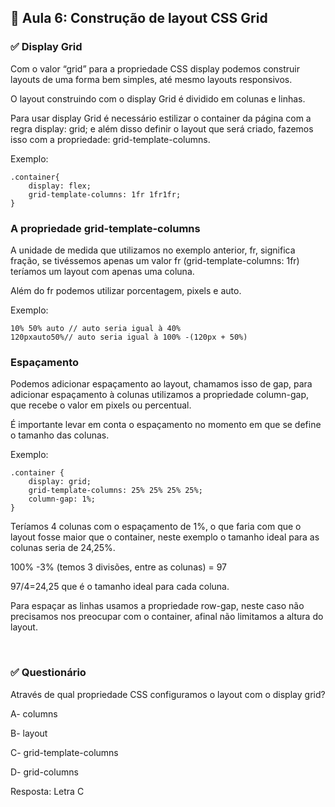 ## 📝 Aula 6: Construção de layout CSS Grid 
### ✅ Display Grid
Com o valor “grid” para a propriedade CSS display podemos construir layouts de uma forma bem simples, até mesmo layouts responsivos.

O layout construindo com o display Grid é dividido em colunas e linhas.

Para usar display Grid é necessário estilizar o container da página com a regra display: grid; e além disso definir o layout que será criado, fazemos isso com a propriedade: grid-template-columns.

Exemplo:
```
.container{
    display: flex;
    grid-template-columns: 1fr 1fr1fr;
}
```

### A propriedade grid-template-columns
A unidade de medida que utilizamos no exemplo anterior, fr, significa fração, se tivéssemos apenas um valor fr (grid-template-columns: 1fr) teríamos um layout com apenas uma coluna.

Além do fr podemos utilizar porcentagem, pixels e auto.

Exemplo:
```
10% 50% auto // auto seria igual à 40%
120pxauto50%// auto seria igual à 100% -(120px + 50%)
```

### Espaçamento
Podemos adicionar espaçamento ao layout, chamamos isso de gap, para adicionar espaçamento à colunas utilizamos a propriedade column-gap, que recebe o valor em pixels ou percentual.

É importante levar em conta o espaçamento no momento em que se define o tamanho das colunas.

Exemplo:
```
.container {
    display: grid;
    grid-template-columns: 25% 25% 25% 25%;
    column-gap: 1%;
}
```

Teríamos 4 colunas com o espaçamento de 1%, o que faria com que o layout fosse maior que o container, neste exemplo o tamanho ideal para as colunas seria de 24,25%.

100% -3% (temos 3 divisões, entre as colunas) = 97

97/4=24,25 que é o tamanho ideal para cada coluna.

Para espaçar as linhas usamos a propriedade row-gap, neste caso não precisamos nos preocupar com o container, afinal não limitamos a altura do layout.

<br>

### ✅ Questionário
Através de qual propriedade CSS configuramos o layout com o display grid?

A- columns

B- layout

C- grid-template-columns

D- grid-columns 

Resposta: Letra C